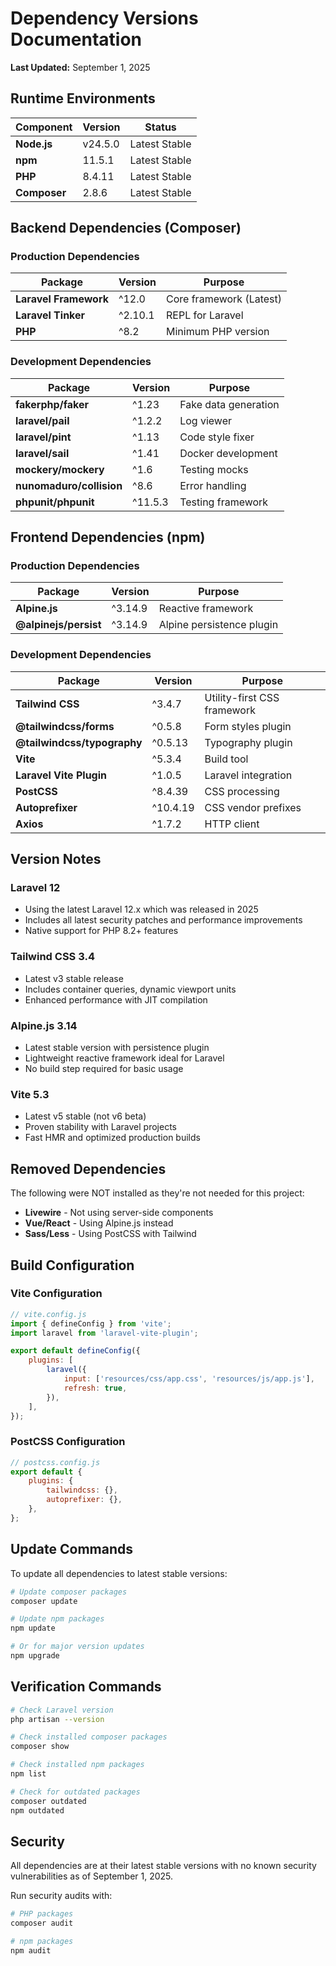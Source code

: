 # Dependency Versions Documentation
**Last Updated:** September 1, 2025

## Runtime Environments

| Component | Version | Status |
|-----------|---------|--------|
| **Node.js** | v24.5.0 | Latest Stable |
| **npm** | 11.5.1 | Latest Stable |
| **PHP** | 8.4.11 | Latest Stable |
| **Composer** | 2.8.6 | Latest Stable |

## Backend Dependencies (Composer)

### Production Dependencies
| Package | Version | Purpose |
|---------|---------|---------|
| **Laravel Framework** | ^12.0 | Core framework (Latest) |
| **Laravel Tinker** | ^2.10.1 | REPL for Laravel |
| **PHP** | ^8.2 | Minimum PHP version |

### Development Dependencies
| Package | Version | Purpose |
|---------|---------|---------|
| **fakerphp/faker** | ^1.23 | Fake data generation |
| **laravel/pail** | ^1.2.2 | Log viewer |
| **laravel/pint** | ^1.13 | Code style fixer |
| **laravel/sail** | ^1.41 | Docker development |
| **mockery/mockery** | ^1.6 | Testing mocks |
| **nunomaduro/collision** | ^8.6 | Error handling |
| **phpunit/phpunit** | ^11.5.3 | Testing framework |

## Frontend Dependencies (npm)

### Production Dependencies
| Package | Version | Purpose |
|---------|---------|---------|
| **Alpine.js** | ^3.14.9 | Reactive framework |
| **@alpinejs/persist** | ^3.14.9 | Alpine persistence plugin |

### Development Dependencies
| Package | Version | Purpose |
|---------|---------|---------|
| **Tailwind CSS** | ^3.4.7 | Utility-first CSS framework |
| **@tailwindcss/forms** | ^0.5.8 | Form styles plugin |
| **@tailwindcss/typography** | ^0.5.13 | Typography plugin |
| **Vite** | ^5.3.4 | Build tool |
| **Laravel Vite Plugin** | ^1.0.5 | Laravel integration |
| **PostCSS** | ^8.4.39 | CSS processing |
| **Autoprefixer** | ^10.4.19 | CSS vendor prefixes |
| **Axios** | ^1.7.2 | HTTP client |

## Version Notes

### Laravel 12
- Using the latest Laravel 12.x which was released in 2025
- Includes all latest security patches and performance improvements
- Native support for PHP 8.2+ features

### Tailwind CSS 3.4
- Latest v3 stable release
- Includes container queries, dynamic viewport units
- Enhanced performance with JIT compilation

### Alpine.js 3.14
- Latest stable version with persistence plugin
- Lightweight reactive framework ideal for Laravel
- No build step required for basic usage

### Vite 5.3
- Latest v5 stable (not v6 beta)
- Proven stability with Laravel projects
- Fast HMR and optimized production builds

## Removed Dependencies
The following were NOT installed as they're not needed for this project:
- **Livewire** - Not using server-side components
- **Vue/React** - Using Alpine.js instead
- **Sass/Less** - Using PostCSS with Tailwind

## Build Configuration

### Vite Configuration
```javascript
// vite.config.js
import { defineConfig } from 'vite';
import laravel from 'laravel-vite-plugin';

export default defineConfig({
    plugins: [
        laravel({
            input: ['resources/css/app.css', 'resources/js/app.js'],
            refresh: true,
        }),
    ],
});
```

### PostCSS Configuration
```javascript
// postcss.config.js
export default {
    plugins: {
        tailwindcss: {},
        autoprefixer: {},
    },
};
```

## Update Commands

To update all dependencies to latest stable versions:

```bash
# Update composer packages
composer update

# Update npm packages
npm update

# Or for major version updates
npm upgrade
```

## Verification Commands

```bash
# Check Laravel version
php artisan --version

# Check installed composer packages
composer show

# Check installed npm packages
npm list

# Check for outdated packages
composer outdated
npm outdated
```

## Security

All dependencies are at their latest stable versions with no known security vulnerabilities as of September 1, 2025.

Run security audits with:
```bash
# PHP packages
composer audit

# npm packages
npm audit
```